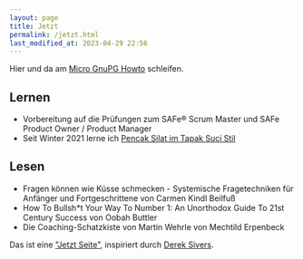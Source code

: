 ```yaml
---
layout: page
title: Jetzt
permalink: /jetzt.html
last_modified_at: 2023-04-29 22:56
---
```

Hier und da am [Micro GnuPG Howto](/gnupg-micro-howto.html) schleifen.

## Lernen

- Vorbereitung auf die Prüfungen zum SAFe® Scrum Master und SAFe Product Owner / Product Manager
- Seit Winter 2021 lerne ich [Pencak Silat im Tapak Suci Stil](/tags/pencak-silat)

## Lesen

- Fragen können wie Küsse schmecken - 
Systemische Fragetechniken für Anfänger und Fortgeschrittene
von Carmen Kindl Beilfuß
- How To Bullsh\*t Your Way To Number 1: 
An Unorthodox Guide To 21st Century Success von Oobah Buttler
- Die Coaching-Schatzkiste von Martin Wehrle
von Mechtild Erpenbeck 

Das ist eine ["Jetzt Seite"](https://nownownow.com/about), 
inspiriert durch [Derek Sivers](https://sive.rs/).   

